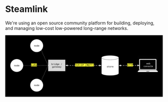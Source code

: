 # Steamlink

We're using an open source community platform for building, deploying, and managing low-cost low-powered long-range networks.

![Steamlink setup](steamlink-setup.png)